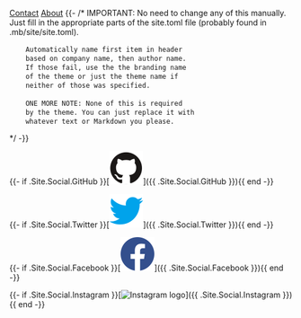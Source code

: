 [Contact](/)  [About](/) 
{{- /*  IMPORTANT: No need to change any of
        this manually. Just fill in the 
        appropriate parts of the site.toml file
        (probably found in .mb/site/site.toml).

        Automatically name first item in header    
        based on company name, then author name.
        If those fail, use the the branding name 
        of the theme or just the theme name if
        neither of those was specified.
        
        ONE MORE NOTE: None of this is required
        by the theme. You can just replace it with
        whatever text or Markdown you please.
*/ -}} 

{{- if .Site.Social.GitHub }}[![GitHub logo](foo.svg)]({{ .Site.Social.GitHub }}){{ end -}} 

{{- if .Site.Social.Twitter }}[![Twitter logo](twitter-blue-30x30.svg)]({{ .Site.Social.Twitter }}){{ end -}}

{{- if .Site.Social.Facebook }}[![Facebook logo](facebook-blue-30x30.svg)]({{ .Site.Social.Facebook }}){{ end -}} 

{{- if .Site.Social.Instagram }}[![Instagram logo](instagram-blue-30x30.svg)]({{ .Site.Social.Instagram }}){{ end -}} 



